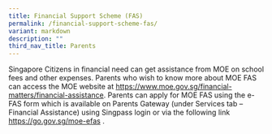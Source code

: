 ```yaml
---
title: Financial Support Scheme (FAS)
permalink: /financial-support-scheme-fas/
variant: markdown
description: ""
third_nav_title: Parents
---
```

Singapore Citizens in financial need can get assistance from MOE on school fees and other expenses. Parents who wish to know more about MOE FAS can access the MOE website at https://www.moe.gov.sg/financial-matters/financial-assistance. Parents can apply for MOE FAS using the e-FAS form which is available on Parents Gateway (under Services tab – Financial Assistance) using Singpass login or via the following link https://go.gov.sg/moe-efas .

